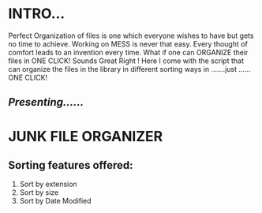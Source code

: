 # INTRO...

Perfect Organization of files is one which everyone wishes to have but gets no time to achieve. Working on MESS is never that easy. 
Every thought of comfort leads to an invention every time.
What if one can ORGANIZE their files in ONE CLICK! Sounds Great Right !
Here I come with the script that can organize the files in the library in different sorting ways in …….just …… ONE CLICK!

## *Presenting……*

# JUNK FILE ORGANIZER

## Sorting features offered:

1.	Sort by extension
2.	Sort by size
3.	Sort by Date Modified